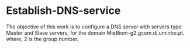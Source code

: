 # Establish-DNS-service
The objective of this work is to configure a DNS server with servers type Master and Slave servers, for the domain MieBiom-g2.gcom.di.uminho.pt. where, 2 is the 
group number. 
